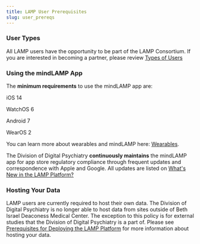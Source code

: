 ```yaml
---
title: LAMP User Prerequisites
slug: user_prereqs
---
```


### User Types

All LAMP users have the opportunity to be part of the LAMP Consortium. If you are interested in becoming a partner, please review [Types of Users](Types%20of%20Users.md) 

### Using the mindLAMP App

The **minimum requirements** to use the mindLAMP app are:

 iOS 14

WatchOS 6

Android 7

WearOS 2

You can learn more about wearables and mindLAMP here: [Wearables](Wearables.md).

The Division of Digital Psychiatry **continuously maintains** the mindLAMP app for app store regulatory compliance through frequent updates and correspondence with Apple and Google. All updates are listed on [What's New in the LAMP Platform?](What's%20New%20in%20the%20LAMP%20Platform.md) 

### Hosting Your Data

LAMP users are currently required to host their own data. The Division of Digital Psychiatry is no longer able to host data from sites outside of Beth Israel Deaconess Medical Center. The exception to this policy is for external studies that the Division of Digital Psychiatry is a part of. Please see [Prerequisites for Deploying the LAMP Platform](Prerequisites%20for%20Deploying%20the%20LAMP%20Platform.md) for more information about hosting your data.

